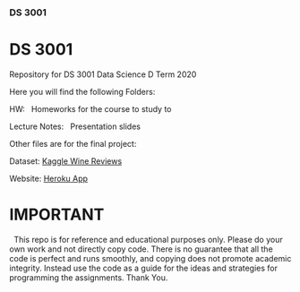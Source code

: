 ### DS 3001


# DS 3001
Repository for DS 3001 Data Science D Term 2020


Here you will find the following Folders:


HW:
&nbsp;	  Homeworks for the course to study to


Lecture Notes:
&nbsp;	  Presentation slides


Other files are for the final project: 


Dataset: [Kaggle Wine Reviews](https://www.kaggle.com/zynicide/wine-reviews)


Website: [Heroku App](https://ds3001-team5.herokuapp.com/)


# IMPORTANT

&nbsp;  This repo is for reference and educational purposes only. Please do your own work and not directly copy code. There is no guarantee that all the code is perfect and runs smoothly, and copying does not promote academic integrity. Instead use the code as a guide for the ideas and strategies for programming the assignments. Thank You.


